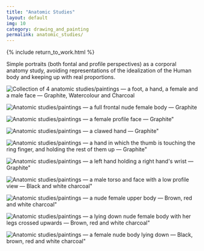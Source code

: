 ```yaml
---
title: "Anatomic Studies"
layout: default
img: 10
category: drawing_and_painting
permalink: anatomic_studies/
---
```


{% include return_to_work.html %}

Simple portraits (both fontal and profile perspectives) as a corporal anatomy study, avoiding representations of the idealization of the Human body and keeping up with real proportions.

![Collection of 4 anatomic studies/paintings — a foot, a hand, a female and a male face — Graphite, Watercolour and Charcoal]({{site.baseurl}}/assets/images/10.png "A collection of paintings done with watercolour and charcoal (a foot, a hand, a female and a male face)")

![Anatomic studies/paintings — a full frontal nude female body — Graphite]({{site.baseurl}}/assets/images/11.png "A full frontal female body done with graphite")

![Anatomic studies/paintings — a female profile face — Graphite"]({{site.baseurl}}/assets/images/19.png "A female profile view done with graphite")

![Anatomic studies/paintings — a clawed hand — Graphite"]({{site.baseurl}}/assets/images/20.png "A clawed hand done with graphite")

![Anatomic studies/paintings — a hand in which the thumb is touching the ring finger, and holding the rest of them up — Graphite"]({{site.baseurl}}/assets/images/21.png "A hand done with graphite")

![Anatomic studies/paintings — a left hand holding a right hand's wrist — Graphite"]({{site.baseurl}}/assets/images/22.png "A left hand holding a right hand's wrist done in charcoal and graphite")

![Anatomic studies/paintings — a male torso and face with a low profile view — Black and white charcoal"]({{site.baseurl}}/assets/images/23.png "A male torso and face with a low profile view done in black and white charcoal")

![Anatomic studies/paintings — a nude female upper body — Brown, red and white charcoal"]({{site.baseurl}}/assets/images/24.png "A female's upper body done in brown, red and white charcoal")

![Anatomic studies/paintings — a lying down nude female body with her legs crossed upwards — Brown, red and white charcoal"]({{site.baseurl}}/assets/images/25.png "A female  body lying down with her legs crossed upwards done in brown, red and white charcoal")

![Anatomic studies/paintings — a female nude body lying down — Black, brown, red and white charcoal"]({{site.baseurl}}/assets/images/26.png "A female body lying down")
